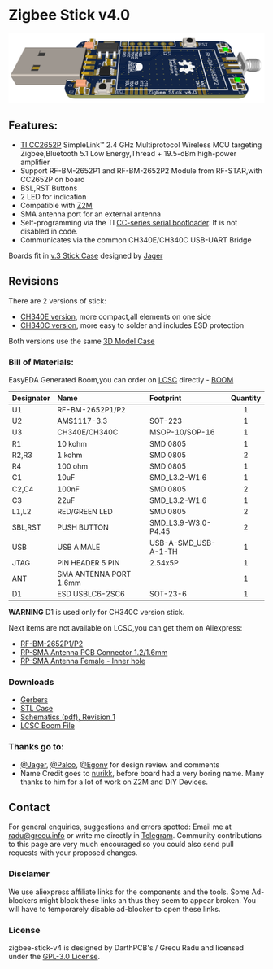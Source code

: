 # Zigbee Stick v4.0

![](/files/images/3DDefault.PNG)

## Features:

- [TI CC2652P](https://www.ti.com/product/CC2652P) SimpleLink™ 2.4 GHz Multiprotocol Wireless MCU targeting Zigbee,Bluetooth 5.1 Low Energy,Thread + 19.5-dBm high-power amplifier
- Support RF-BM-2652P1 and RF-BM-2652P2 Module from RF-STAR,with CC2652P on board
- BSL,RST Buttons
- 2 LED for indication
- Compatible with [Z2M](https://www.zigbee2mqtt.io/)
- SMA antenna port for an external antenna
- Self-programming via the TI [CC-series serial bootloader](http://www.ti.com/lit/an/swra466c/swra466c.pdf). If is not disabled in code.
- Communicates via the common CH340E/CH340C USB-UART Bridge

Boards fit in [v.3 Stick Case](https://github.com/mercenaruss/zigbee-stick-v4/tree/main/files/STL) designed by [Jager](https://github.com/Jager-f)

## Revisions

There are 2 versions of stick:
- [CH340E version](https://github.com/mercenaruss/zigbee-stick-v4/blob/main/files/gerber/Gerber_Zigbee%20Stick%20v4.0%20-%20CH340E.zip), more compact,all elements on one side
- [CH340C version](https://github.com/mercenaruss/zigbee-stick-v4/blob/main/files/gerber/Gerber_Zigbee%20Stick%20v4.0%20-%20CH340C.zip), more easy to solder and includes ESD protection

Both versions use the same [3D Model Case](/files/STL)

### Bill of Materials:

EasyEDA Generated Boom,you can order on [LCSC](https://lcsc.com) directly - [BOOM](https://github.com/mercenaruss/zigbee-stick-v4/blob/main/files/BOM_Zigbee%20Stick%204.0%20CH340E-C.csv)

| Designator  | Name  | Footprint | Quantity |
| :------------|:---------------|:-----|:--------:|
| U1| RF-BM-2652P1/P2| | 1 |
| U2|AMS1117-3.3 |SOT-223| 1 |
| U3 | CH340E/CH340C|MSOP-10/SOP-16 |1|
| R1 | 10 kohm|SMD 0805 |1|
| R2,R3 | 1 kohm|SMD 0805 |2|
| R4 | 100 ohm|SMD 0805 |1|
| C1| 10uF|SMD_L3.2-W1.6|1|
| C2,C4| 100nF|SMD 0805|2|
| C3| 22uF|SMD_L3.2-W1.6|1|
| L1,L2| RED/GREEN LED|SMD 0805|2|
| SBL,RST|PUSH BUTTON |SMD_L3.9-W3.0-P4.45|2|
| USB| USB A MALE|USB-A-SMD_USB-A-1-TH|1|
| JTAG| PIN HEADER 5 PIN|2.54x5P|1|
| ANT| SMA ANTENNA PORT 1.6mm||1|
| D1| ESD USBLC6-2SC6|SOT-23-6|1|

**WARNING** D1 is used only for CH340C version stick.

Next items are not available on LCSC,you can get them on Aliexpress:
 - [RF-BM-2652P1/P2](https://letyshops.com/r/aliexpress-f6e2c6d280d5)
 - [RP-SMA Antenna PCB Connector 1.2/1.6mm](https://letyshops.com/r/aliexpress-e6704ce906c0)
 - [RP-SMA Antenna Female - Inner hole](https://letyshops.com/r/aliexpress-14123aa4ecca)

### Downloads
 - [Gerbers](https://github.com/mercenaruss/zigbee-stick-v4/tree/main/files/gerber)
 - [STL Case](https://github.com/mercenaruss/zigbee-stick-v4/tree/main/files/STL)
 - [Schematics (pdf), Revision 1](https://github.com/mercenaruss/zigbee-stick-v4/tree/main/files/schematics)
 - [LCSC Boom File](https://github.com/mercenaruss/zigbee-stick-v4/blob/main/files/BOM_Zigbee%20Stick%204.0%20CH340E-C.csv)

### Thanks go to:
- [@Jager](https://github.com/jager-f), [@Palco](https://github.com/palko), [@Egony](https://github.com/egony) for design review and comments
- Name Credit goes to [nurikk](https://github.com/nurikk), before board had a very boring name. Many thanks to him for a lot of work on Z2M and DIY Devices.

## Contact 
For general enquiries, suggestions and errors spotted: Email me at radu@grecu.info or write me directly in [Telegram](https://t.me/mercenaruss). Community contributions to this page are very much encouraged so you could also send pull requests with your proposed changes.

### Disclamer
We use aliexpress affiliate links for the components and the tools. Some Ad-blockers might block these links an thus they seem to appear broken. You will have to temporarely disable ad-blocker to open these links. 

### License
zigbee-stick-v4 is designed by DarthPCB's / Grecu Radu and licensed under the [GPL-3.0 License](https://opensource.org/licenses/GPL-3.0). 